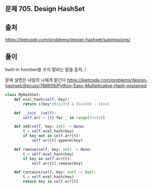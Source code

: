 ## 문제  705. Design HashSet

## 출처
https://leetcode.com/problems/design-hashset/submissions/

## 풀이
built-in function을 쓰지 말라는 말을 듣자..!

문제 설명은 내일의 나에게 맡긴다
https://leetcode.com/problems/design-hashset/discuss/768659/Python-Easy-Multiplicative-Hash-explained
```python
class MyHashSet: 
    def eval_hash(self, key):
        return ((key*1031237) & (1<<20) - 1)>>5

    def __init__(self):
        self.arr = [[] for _ in range(1<<15)]

    def add(self, key: int) -> None:
        t = self.eval_hash(key)
        if key not in self.arr[t]:
            self.arr[t].append(key)

    def remove(self, key: int) -> None:
        t = self.eval_hash(key)
        if key in self.arr[t]:
            self.arr[t].remove(key)

    def contains(self, key: int) -> bool:
        t = self.eval_hash(key)
        return key in self.arr[t]

```
